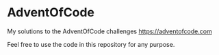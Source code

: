 # AdventOfCode
My solutions to the AdventOfCode challenges
https://adventofcode.com

Feel free to use the code in this repository for any purpose.

